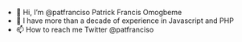 - 👋 Hi, I’m @patfranciso Patrick Francis Omogbeme
- 👀 I have more than a decade of experience in Javascript and PHP
- 📫 How to reach me Twitter @patfranciso

<!---
patfranciso/patfranciso is a ✨ special ✨ repository because its `README.md` (this file) appears on your GitHub profile.
You can click the Preview link to take a look at your changes.
--->
